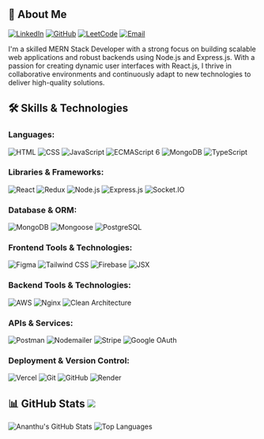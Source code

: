 ## 📖 About Me

[![LinkedIn](https://img.shields.io/badge/-LinkedIn-blue?style=flat-square&logo=linkedin)](https://www.linkedin.com/in/ananthuma/)
[![GitHub](https://img.shields.io/badge/-GitHub-black?style=flat-square&logo=github)](https://github.com/Ananthu-M-A)
[![LeetCode](https://img.shields.io/badge/LeetCode-000000?style=flat&logo=LeetCode&logoColor=#d16c06)](https://leetcode.com/heartchaserananthu/)
[![Email](https://img.shields.io/badge/-Email-red?style=flat-square&logo=gmail&logoColor=white)](mailto:ananthumapookkad@gmail.com)


I'm a skilled MERN Stack Developer with a strong focus on building scalable web applications and robust backends using Node.js and Express.js. With a passion for creating dynamic user interfaces with React.js, I thrive in collaborative environments and continuously adapt to new technologies to deliver high-quality solutions.

## 🛠️ Skills & Technologies

### Languages: 
![HTML](https://img.shields.io/badge/-HTML-black?style=flat-square&logo=html5) 
![CSS](https://img.shields.io/badge/-CSS-black?style=flat-square&logo=css3) 
![JavaScript](https://img.shields.io/badge/-JavaScript-black?style=flat-square&logo=javascript) 
![ECMAScript 6](https://img.shields.io/badge/-ECMAScript%206-black?style=flat-square&logo=javascript)
![MongoDB](https://img.shields.io/badge/-MongoDB-black?style=flat-square&logo=mongodb) 
![TypeScript](https://img.shields.io/badge/-TypeScript-black?style=flat-square&logo=typescript)

### Libraries & Frameworks:
![React](https://img.shields.io/badge/-React-black?style=flat-square&logo=react) 
![Redux](https://img.shields.io/badge/-Redux-black?style=flat-square&logo=redux) 
![Node.js](https://img.shields.io/badge/-Node.js-black?style=flat-square&logo=node.js)
![Express.js](https://img.shields.io/badge/-Express.js-black?style=flat-square&logo=express)
![Socket.IO](https://img.shields.io/badge/-Socket.IO-black?style=flat-square&logo=socket.io)

### Database & ORM:
![MongoDB](https://img.shields.io/badge/-MongoDB-black?style=flat-square&logo=mongodb) 
![Mongoose](https://img.shields.io/badge/-Mongoose-black?style=flat-square&logo=mongodb) 
![PostgreSQL](https://img.shields.io/badge/-PostgreSQL-black?style=flat-square&logo=postgresql)

### Frontend Tools & Technologies:
![Figma](https://img.shields.io/badge/-Figma-black?style=flat-square&logo=figma) 
![Tailwind CSS](https://img.shields.io/badge/-TailwindCSS-black?style=flat-square&logo=tailwind-css) 
![Firebase](https://img.shields.io/badge/-Firebase-black?style=flat-square&logo=firebase) 
![JSX](https://img.shields.io/badge/-JSX-black?style=flat-square&logo=react)

### Backend Tools & Technologies:
![AWS](https://img.shields.io/badge/-AWS-black?style=flat-square&logo=amazon-aws) 
![Nginx](https://img.shields.io/badge/-Nginx-black?style=flat-square&logo=nginx) 
![Clean Architecture](https://img.shields.io/badge/-Clean%20Architecture-black?style=flat-square&logo=clean-architecture)

### APIs & Services:
![Postman](https://img.shields.io/badge/-Postman-black?style=flat-square&logo=postman) 
![Nodemailer](https://img.shields.io/badge/-Nodemailer-black?style=flat-square&logo=nodemailer) 
![Stripe](https://img.shields.io/badge/-Stripe-black?style=flat-square&logo=stripe) 
![Google OAuth](https://img.shields.io/badge/-Google%20OAuth-black?style=flat-square&logo=google)

### Deployment & Version Control:
![Vercel](https://img.shields.io/badge/-Vercel-black?style=flat-square&logo=vercel) 
![Git](https://img.shields.io/badge/-Git-black?style=flat-square&logo=git) 
![GitHub](https://img.shields.io/badge/-GitHub-black?style=flat-square&logo=github) 
![Render](https://img.shields.io/badge/-Render-black?style=flat-square&logo=render)

## 📊 GitHub Stats [![](https://visitcount.itsvg.in/api?id=Ananthu-M-A&label=Profile%20Views&color=12&pretty=true)](https://visitcount.itsvg.in)
![Ananthu's GitHub Stats](https://github-readme-stats.vercel.app/api?username=Ananthu-M-A&show_icons=true&theme=radical)
![Top Languages](https://github-readme-stats.vercel.app/api/top-langs/?username=Ananthu-M-A&layout=compact&theme=radical)
